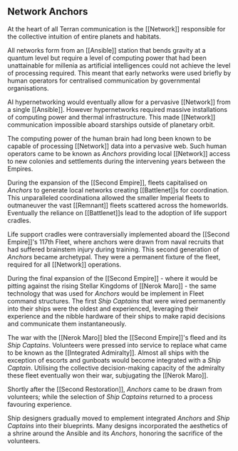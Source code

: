 ## Network Anchors

At the heart of all Terran communication is the [[Network]] responsible for the collective intuition of entire planets and habitats. 

All networks form from an [[Ansible]] station that bends gravity at a quantum level but require a level of computing power that had been unattainable for millenia as artificial intelligences could not achieve the level of processing required. This meant that early networks were used briefly by human operators for centralised communication by governmental organisations. 

AI hypernetworking would eventually allow for a pervasive [[Network]] from a single [[Ansible]]. However hypernetworks required massive installations of computing power and thermal infrastructure. This made [[Network]] communication impossible aboard starships outside of planetary orbit.

The computing power of the human brain had long been known to be capable of processing [[Network]] data into a pervasive web. Such human operators came to be known as *Anchors* providing local [[Network]] access to new colonies and settlements during the intervening years between the Empires. 

During the expansion of the [[Second Empire]], fleets capitalised on *Anchors* to generate local networks creating [[Battlenet]]s for coordination. This unparalleled coordinationa allowed the smaller Imperial fleets to outmaneuver the vast [[Remnant]] fleets scattered across the homeworlds. Eventually the reliance on [[Battlenet]]s lead to the adoption of life support cradles.

Life support cradles were contraversially implemented aboard the [[Second Empire]]'s 117th Fleet, where anchors were drawn from naval recruits that had suffered brainstem injury during training. This second generation of *Anchors* became archetypal. They were a permanent fixture of the fleet, required for all [[Network]] operations.

During the final expansion of the [[Second Empire]] - where it would be pitting against the rising Stellar Kingdoms of [[Nerok Maro]] - the same technology that was used for *Anchors* would be implement in Fleet command structures. The first *Ship Captains* that were wired permanently into their ships were the oldest and experienced, leveraging their experience and the nibble hardware of their ships to make rapid decisions and communicate them instantaneously.

The war with the [[Nerok Maro]] bled the [[Second Empire]]'s fleed and its *Ship Captains*. Volunteers were pressed into service to replace what came to be known as the [[Integrated Admiralty]]. Almost all ships with the exception of escorts and gunboats would become integrated with a *Ship Captain*. Utilising the collective decision-making capacity of the admiralty these fleet eventually won their war, subjugating the [[Nerok Maro]]. 

Shortly after the [[Second Restoration]], *Anchors* came to be drawn from volunteers; while the selection of *Ship Captains* returned to a process favouring experience. 

Ship designers gradually moved to emplement integrated *Anchors* and *Ship Captains* into their blueprints. Many designs incorporated the aesthetics of a shrine around the Ansible and its *Anchors*, honoring the sacrifice of the volunteers.
